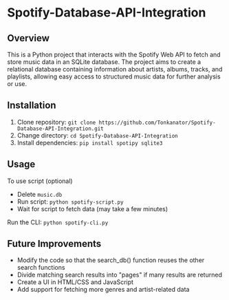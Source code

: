 # Spotify-Database-API-Integration

## Overview
This is a Python project that interacts with the Spotify Web API to fetch and store music data in an SQLite database. The project aims to create a relational database containing information about artists, albums, tracks, and playlists, allowing easy access to structured music data for further analysis or use.

## Installation
1. Clone repository: `git clone https://github.com/Tonkanator/Spotify-Database-API-Integration.git`
2. Change directory: `cd Spotify-Database-API-Integration`
3. Install dependencies: `pip install spotipy sqlite3`

## Usage
To use script (optional)
  - Delete `music.db`
  - Run script: `python spotify-script.py`
  - Wait for script to fetch data (may take a few minutes)
    
Run the CLI: `python spotify-cli.py`

## Future Improvements
- Modify the code so that the search_db() function reuses the other search functions
- Divide matching search results into "pages" if many results are returned
- Create a UI in HTML/CSS and JavaScript
- Add support for fetching more genres and artist-related data
